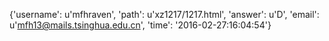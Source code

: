 {'username': u'mfhraven', 'path': u'xz1217/1217.html', 'answer': u'D', 'email': u'mfh13@mails.tsinghua.edu.cn', 'time': '2016-02-27:16:04:54'}